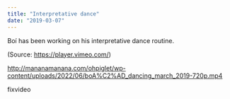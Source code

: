 ```yaml
---
title: "Interpretative dance"
date: "2019-03-07"
---
```


Boí has been working on his interpretative dance routine.

(Source: https://player.vimeo.com/)

http://mananamanana.com/ohpiglet/wp-content/uploads/2022/06/boA%C2%AD_dancing_march_2019-720p.mp4

fixvideo
